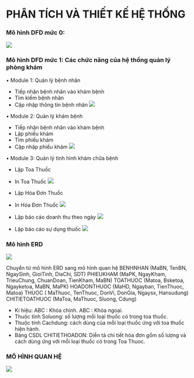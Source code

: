 # PHÂN TÍCH VÀ THIẾT KẾ HỆ THỐNG

### Mô hình DFD mức 0:

![](https://github.com/GroupACCProject4305/Project_4305/blob/master/image/h%C3%ACnhDFD.png)

### Mô hình DFD mức 1: Các chức năng của hệ thống quản lý phòng khám
•	Module 1: Quản lý bệnh nhân
-	Tiếp nhận bệnh nhân vào khám bệnh
-	Tìm kiếm bệnh nhân
-	Cập nhập thông tin bệnh nhân
![](https://github.com/GroupACCProject4305/Project_4305/blob/master/image/modu1.png)

•	Module 2: Quản lý khám bệnh
-	Tiếp nhận bệnh nhân vào khám bệnh
[](https://github.com/GroupACCProject4305/Project_4305/blob/master/image/modu2.png)
-	Lập phiếu khám
-	Tìm phiếu khám
-	Cập nhập phiếu khám
![](https://github.com/GroupACCProject4305/Project_4305/blob/master/image/modu2-2.png)

•	Module 3: Quản lý tình hình khám chữa bệnh
-	Lập Toa Thuốc
-	In Toa Thuốc
![](https://github.com/GroupACCProject4305/Project_4305/blob/master/image/modu3.png)

-	Lập Hóa Đơn Thuốc
-	In Hóa Đơn Thuốc
![](https://github.com/GroupACCProject4305/Project_4305/blob/master/image/modu3-2.png)

-	Lập báo cáo doanh thu theo ngày
![](https://github.com/GroupACCProject4305/Project_4305/blob/master/image/modu3-3.png)

-	Lập báo cáo sự dụng thuốc
![](https://github.com/GroupACCProject4305/Project_4305/blob/master/image/modul3-4.png)

### Mô hình ERD

![](https://github.com/GroupACCProject4305/Project_4305/blob/master/image/hinhERL.png)

Chuyển từ mô hình ERD sang mô hình quan hệ
BENHNHAN (MaBN, TenBN, NgaySinh, GioiTinh, DiaChi, SDT)
PHIEUKHAM (MaPK, NgayKham, TrieuChung, ChuanDoan, TienKham, MaBN)
TOATHUOC (Matoa, Bsketoa, Ngayketoa, MaBN, MaPK)
HOADONTHUOC (MaHD, Ngayban, TienThuoc, Matoa)
THUOC ( MaThuoc, TenThuoc, DonVi, DonGia, Ngaysx, Hansudung)
CHITIETOATHUOC (MaToa, MaThuoc, Sluong, Cdung)
-	Kí hiệu:
ABC : Khóa chính.
ABC : Khóa ngoại.
-	Thuộc tính Soluong: số lượng mỗi loại thuốc có trong toa thuốc.
-	Thuộc tính Cachdung: cách dùng của mỗi loại thuốc ứng với toa thuốc hiện hành.
-	Bảng CSDL CHITIETHOADON: Diễn tả chi tiết hóa đơn gồm số lượng và cách dùng ứng với mỗi loại thuốc có trong Toa Thuoc.

### MÔ HÌNH QUAN HỆ

![](https://github.com/GroupACCProject4305/Project_4305/blob/master/image/hinhqh.png)
